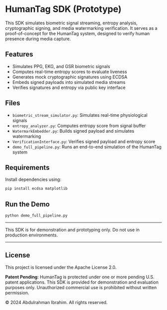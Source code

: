 # HumanTag SDK (Prototype)

This SDK simulates biometric signal streaming, entropy analysis, cryptographic signing, and media watermarking verification. It serves as a proof-of-concept for the HumanTag system, designed to verify human presence during media capture.

## Features

- Simulates PPG, EKG, and GSR biometric signals
- Computes real-time entropy scores to evaluate liveness
- Generates mock cryptographic signatures using ECDSA
- Embeds signed payloads into simulated media streams
- Verifies signatures and entropy via public key interface

## Files

- `biometric_stream_simulator.py`: Simulates real-time physiological signals
- `entropy_analyzer.py`: Computes entropy score from signal buffer
- `WatermarkEmbedder.py`: Builds signed payload and simulates watermarking
- `VerificationInterface.py`: Verifies signed payload and entropy score
- `demo_full_pipeline.py`: Runs an end-to-end simulation of the HumanTag system

## Requirements

Install dependencies using:
```bash
pip install ecdsa matplotlib
```

## Run the Demo

```bash
python demo_full_pipeline.py
```

---

This SDK is for demonstration and prototyping only. Do not use in production environments.


---

## License

This project is licensed under the Apache License 2.0.

**Patent Pending**: HumanTag is protected under one or more pending U.S. patent applications. This SDK is provided for demonstration and evaluation purposes only. Unauthorized commercial use is prohibited without written permission.

© 2024 Abdulrahman Ibrahim. All rights reserved.
